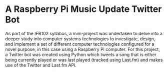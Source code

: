 # A Raspberry Pi Music Update Twitter Bot

As part of the IFB102 syllabus, a mini-project was undertaken to delve into a deeper study into computer systems technologies to investigate, design, and implement a set of different computer technologies configured for a novel purpose, in this case using a Raspberry Pi computer. For this project, a Twitter bot was created using Python which tweets a song that is either being currently played or was last played (tracked using Last.fm) and makes use of the Twitter and Last.fm API.
